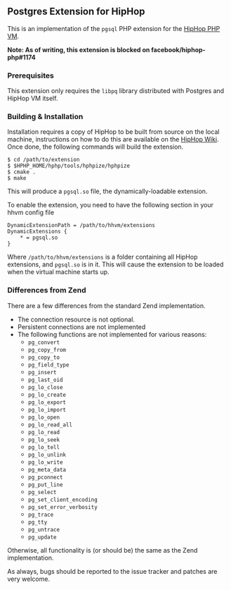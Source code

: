 ## Postgres Extension for HipHop

This is an implementation of the `pgsql` PHP extension for the [HipHop PHP VM][fb-hphp].

**Note: As of writing, this extension is blocked on facebook/hiphop-php#1174**

### Prerequisites

This extension only requires the `libpq` library distributed with Postgres and HipHop VM itself.

### Building & Installation

Installation requires a copy of HipHop to be built from source on the local machine, instructions
on how to do this are available on the [HipHop Wiki][fb-wiki]. Once done, the following commands
will build the extension.

~~~
$ cd /path/to/extension
$ $HPHP_HOME/hphp/tools/hphpize/hphpize
$ cmake .
$ make
~~~

This will produce a `pgsql.so` file, the dynamically-loadable extension.

To enable the extension, you need to have the following section in your hhvm config file

~~~
DynamicExtensionPath = /path/to/hhvm/extensions
DynamicExtensions {
	* = pgsql.so
}
~~~

Where `/path/to/hhvm/extensions` is a folder containing all HipHop extensions, and `pgsql.so` is in
it. This will cause the extension to be loaded when the virtual machine starts up.

### Differences from Zend

There are a few differences from the standard Zend implementation.

* The connection resource is not optional.
* Persistent connections are not implemented
* The following functions are not implemented for various reasons:
  * `pg_convert`
  * `pg_copy_from`
  * `pg_copy_to`
  * `pg_field_type`
  * `pg_insert`
  * `pg_last_oid`
  * `pg_lo_close`
  * `pg_lo_create`
  * `pg_lo_export`
  * `pg_lo_import`
  * `pg_lo_open`
  * `pg_lo_read_all`
  * `pg_lo_read`
  * `pg_lo_seek`
  * `pg_lo_tell`
  * `pg_lo_unlink`
  * `pg_lo_write`
  * `pg_meta_data`
  * `pg_pconnect`
  * `pg_put_line`
  * `pg_select`
  * `pg_set_client_encoding`
  * `pg_set_error_verbosity`
  * `pg_trace`
  * `pg_tty`
  * `pg_untrace`
  * `pg_update`

Otherwise, all functionality is (or should be) the same as the Zend implementation.

As always, bugs should be reported to the issue tracker and patches are very welcome.

[fb-hphp]: https://github.com/facebook/hiphop-php "HipHop PHP"
[fb-wiki]: https://github.com/facebook/hiphop-php/wiki "HipHop Wiki"
